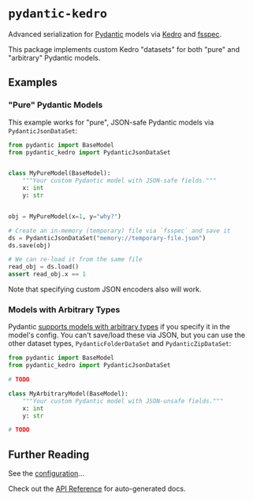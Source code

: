 # `pydantic-kedro`

Advanced serialization for [Pydantic](https://docs.pydantic.dev/) models
via [Kedro](https://kedro.readthedocs.io/en/stable/index.html) and
[fsspec](https://filesystem-spec.readthedocs.io/en/latest/).

This package implements custom Kedro "datasets" for both "pure" and "arbitrary"
Pydantic models.

## Examples

### "Pure" Pydantic Models

This example works for "pure", JSON-safe Pydantic models via
`PydanticJsonDataSet`:

```python
from pydantic import BaseModel
from pydantic_kedro import PydanticJsonDataSet


class MyPureModel(BaseModel):
    """Your custom Pydantic model with JSON-safe fields."""
    x: int
    y: str


obj = MyPureModel(x=1, y="why?")

# Create an in-memory (temporary) file via `fsspec` and save it
ds = PydanticJsonDataSet("memory://temporary-file.json")
ds.save(obj)

# We can re-load it from the same file
read_obj = ds.load()
assert read_obj.x == 1
```

Note that specifying custom JSON encoders also will work.

### Models with Arbitrary Types

Pydantic [supports models with arbitrary types](https://docs.pydantic.dev/usage/types/#arbitrary-types-allowed)
if you specify it in the model's config.
You can't save/load these via JSON, but you can use the other dataset types,
`PydanticFolderDataSet` and
`PydanticZipDataSet`:

```python
from pydantic import BaseModel
from pydantic_kedro import PydanticJsonDataSet

# TODO

class MyArbitraryModel(BaseModel):
    """Your custom Pydantic model with JSON-unsafe fields."""
    x: int
    y: str

# TODO
```

## Further Reading

See the [configuration](docs/configuration.md)...

Check out the [API Reference](docs/reference/index.md) for auto-generated docs.
